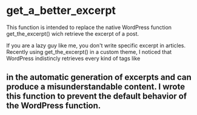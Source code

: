# get_a_better_excerpt

This function is intended to replace the native WordPress function get_the_excerpt() wich retrieve the excerpt of a post.

If you are a lazy guy like me, you don't write specific excerpt in articles.
Recently using get_the_excerpt() in a custom theme, I noticed that WordPress indistincly retrieves every kind of tags like <h2> in the automatic generation of excerpts and can produce a misunderstandable content. I wrote this function to prevent the default behavior of the WordPress function.
